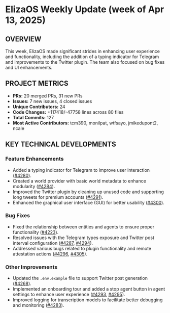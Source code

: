 # ElizaOS Weekly Update (week of Apr 13, 2025)

## OVERVIEW 
This week, ElizaOS made significant strides in enhancing user experience and functionality, including the addition of a typing indicator for Telegram and improvements to the Twitter plugin. The team also focused on bug fixes and UI enhancements.

## PROJECT METRICS
- **PRs:** 20 merged PRs, 31 new PRs
- **Issues:** 7 new issues, 4 closed issues
- **Unique Contributors:** 24
- **Code Changes:** +117418/-47758 lines across 80 files
- **Total Commits:** 127
- **Most Active Contributors:** tcm390, monilpat, wtfsayo, jmikedupont2, ncale

## KEY TECHNICAL DEVELOPMENTS

### Feature Enhancements
- Added a typing indicator for Telegram to improve user interaction ([#4280](https://github.com/elizaos/eliza/pull/4280)).
- Created a world provider with basic world metadata to enhance modularity ([#4284](https://github.com/elizaos/eliza/pull/4284)).
- Improved the Twitter plugin by cleaning up unused code and supporting long tweets for premium accounts ([#4291](https://github.com/elizaos/eliza/pull/4291)).
- Enhanced the graphical user interface (GUI) for better usability ([#4300](https://github.com/elizaos/eliza/pull/4300)).

### Bug Fixes
- Fixed the relationship between entities and agents to ensure proper functionality ([#4223](https://github.com/elizaos/eliza/pull/4223)).
- Resolved issues with the Telegram types exposure and Twitter post interval configuration ([#4287](https://github.com/elizaos/eliza/pull/4287), [#4294](https://github.com/elizaos/eliza/pull/4294)).
- Addressed various bugs related to plugin functionality and remote attestation actions ([#4296](https://github.com/elizaos/eliza/pull/4296), [#4305](https://github.com/elizaos/eliza/pull/4305)).

### Other Improvements
- Updated the `.env.example` file to support Twitter post generation ([#4268](https://github.com/elizaos/eliza/pull/4268)).
- Implemented an onboarding tour and added a stop agent button in agent settings to enhance user experience ([#4293](https://github.com/elizaos/eliza/pull/4293), [#4295](https://github.com/elizaos/eliza/pull/4295)).
- Improved logging for transcription models to facilitate better debugging and monitoring ([#4283](https://github.com/elizaos/eliza/pull/4283)).